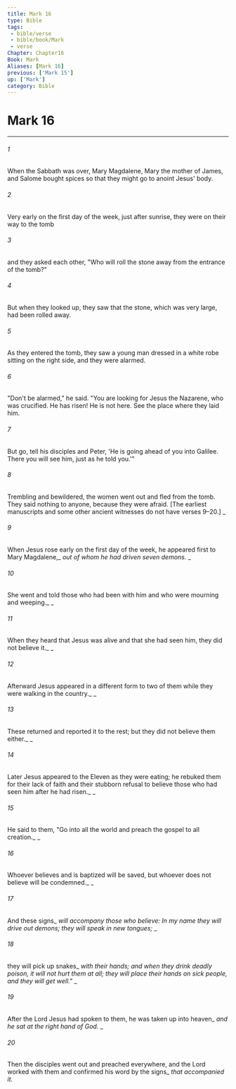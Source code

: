 ```yaml
---
title: Mark 16
type: Bible
tags:
 - bible/verse
 - bible/book/Mark
 - verse
Chapter: Chapter16
Book: Mark
Aliases: [Mark 16]
previous: ['Mark 15']
up: ['Mark']
category: Bible
---
```

# Mark 16

***


###### 1 
When the Sabbath was over, Mary Magdalene, Mary the mother of James, and Salome bought spices so that they might go to anoint Jesus' body. 

###### 2 
Very early on the first day of the week, just after sunrise, they were on their way to the tomb 

###### 3 
and they asked each other, "Who will roll the stone away from the entrance of the tomb?" 

###### 4 
But when they looked up, they saw that the stone, which was very large, had been rolled away. 

###### 5 
As they entered the tomb, they saw a young man dressed in a white robe sitting on the right side, and they were alarmed. 

###### 6 
"Don't be alarmed," he said. "You are looking for Jesus the Nazarene, who was crucified. He has risen! He is not here. See the place where they laid him. 

###### 7 
But go, tell his disciples and Peter, 'He is going ahead of you into Galilee. There you will see him, just as he told you.'" 

###### 8 
Trembling and bewildered, the women went out and fled from the tomb. They said nothing to anyone, because they were afraid. [The earliest manuscripts and some other ancient witnesses do not have verses 9–20.] _ 

###### 9 
When Jesus rose early on the first day of the week, he appeared first to Mary Magdalene,_ _out of whom he had driven seven demons._ _ 

###### 10 
She went and told those who had been with him and who were mourning and weeping._ _ 

###### 11 
When they heard that Jesus was alive and that she had seen him, they did not believe it._ _ 

###### 12 
Afterward Jesus appeared in a different form to two of them while they were walking in the country._ _ 

###### 13 
These returned and reported it to the rest; but they did not believe them either._ _ 

###### 14 
Later Jesus appeared to the Eleven as they were eating; he rebuked them for their lack of faith and their stubborn refusal to believe those who had seen him after he had risen._ _ 

###### 15 
He said to them, "Go into all the world and preach the gospel to all creation._ _ 

###### 16 
Whoever believes and is baptized will be saved, but whoever does not believe will be condemned._ _ 

###### 17 
And these signs_ _will accompany those who believe: In my name they will drive out demons;_ _they will speak in new tongues;_ _ 

###### 18 
they will pick up snakes_ _with their hands; and when they drink deadly poison, it will not hurt them at all; they will place their hands on_ _sick people, and they will get well."_ _ 

###### 19 
After the Lord Jesus had spoken to them, he was taken up into heaven_ _and he sat at the right hand of God._ _ 

###### 20 
Then the disciples went out and preached everywhere, and the Lord worked with them and confirmed his word by the signs_ _that accompanied it._ 

